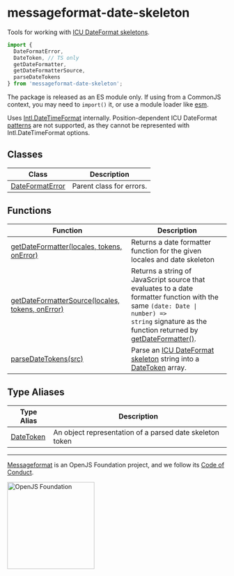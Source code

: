 # messageformat-date-skeleton

Tools for working with [ICU DateFormat skeletons](http://userguide.icu-project.org/formatparse/datetime)<!-- -->.

```js
import {
  DateFormatError,
  DateToken, // TS only
  getDateFormatter,
  getDateFormatterSource,
  parseDateTokens
} from 'messageformat-date-skeleton';
```

The package is released as an ES module only. If using from a CommonJS context, you may need to `import()` it, or use a module loader like [esm](https://www.npmjs.com/package/esm)<!-- -->.

Uses [Intl.DateTimeFormat](https://developer.mozilla.org/en-US/docs/Web/JavaScript/Reference/Global_Objects/DateTimeFormat) internally. Position-dependent ICU DateFormat [patterns](https://unicode.org/reports/tr35/tr35-dates.html#Date_Format_Patterns) are not supported, as they cannot be represented with Intl.DateTimeFormat options.

## Classes

| Class                                                                                                                         | Description              |
| ----------------------------------------------------------------------------------------------------------------------------- | ------------------------ |
| [DateFormatError](https://github.com/messageformat/skeletons/blob/master/docs/messageformat-date-skeleton.dateformaterror.md) | Parent class for errors. |

## Functions

| Function                                                                                                                                                              | Description                                                                                                                                                                                                                                                                                                                           |
| --------------------------------------------------------------------------------------------------------------------------------------------------------------------- | ------------------------------------------------------------------------------------------------------------------------------------------------------------------------------------------------------------------------------------------------------------------------------------------------------------------------------------- |
| [getDateFormatter(locales, tokens, onError)](https://github.com/messageformat/skeletons/blob/master/docs/messageformat-date-skeleton.getdateformatter.md)             | Returns a date formatter function for the given locales and date skeleton                                                                                                                                                                                                                                                             |
| [getDateFormatterSource(locales, tokens, onError)](https://github.com/messageformat/skeletons/blob/master/docs/messageformat-date-skeleton.getdateformattersource.md) | Returns a string of JavaScript source that evaluates to a date formatter function with the same <code>(date: Date &#124; number) =&gt; string</code> signature as the function returned by [getDateFormatter()](https://github.com/messageformat/skeletons/blob/master/docs/messageformat-date-skeleton.getdateformatter.md)<!-- -->. |
| [parseDateTokens(src)](https://github.com/messageformat/skeletons/blob/master/docs/messageformat-date-skeleton.parsedatetokens.md)                                    | Parse an [ICU DateFormat skeleton](http://userguide.icu-project.org/formatparse/datetime) string into a [DateToken](https://github.com/messageformat/skeletons/blob/master/docs/messageformat-date-skeleton.datetoken.md) array.                                                                                                      |

## Type Aliases

| Type Alias                                                                                                        | Description                                              |
| ----------------------------------------------------------------------------------------------------------------- | -------------------------------------------------------- |
| [DateToken](https://github.com/messageformat/skeletons/blob/master/docs/messageformat-date-skeleton.datetoken.md) | An object representation of a parsed date skeleton token |

---

[Messageformat] is an OpenJS Foundation project, and we follow its [Code of Conduct].

[messageformat]: https://messageformat.github.io/
[code of conduct]: https://github.com/openjs-foundation/cross-project-council/blob/master/CODE_OF_CONDUCT.md

<a href="https://openjsf.org">
<img width=200 alt="OpenJS Foundation" src="https://messageformat.github.io/messageformat/logo/openjsf.svg" />
</a>
